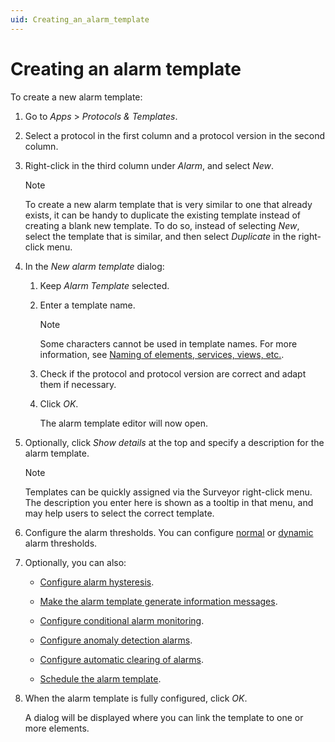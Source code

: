 ```yaml
---
uid: Creating_an_alarm_template
---
```


# Creating an alarm template

To create a new alarm template:

1. Go to *Apps* > *Protocols & Templates*.

1. Select a protocol in the first column and a protocol version in the second column.

1. Right-click in the third column under *Alarm*, and select *New*.

   > [!NOTE]
   > To create a new alarm template that is very similar to one that already exists, it can be handy to duplicate the existing template instead of creating a blank new template. To do so, instead of selecting *New*, select the template that is similar, and then select *Duplicate* in the right-click menu.

1. In the *New alarm template* dialog:

   1. Keep *Alarm Template* selected.

   1. Enter a template name.

      > [!NOTE]
      > Some characters cannot be used in template names. For more information, see [Naming of elements, services, views, etc.](xref:NamingConventions#naming-of-elements-services-views-etc).

   1. Check if the protocol and protocol version are correct and adapt them if necessary.

   1. Click *OK*.

      The alarm template editor will now open.

1. Optionally, click *Show details* at the top and specify a description for the alarm template.

   > [!NOTE]
   > Templates can be quickly assigned via the Surveyor right-click menu. The description you enter here is shown as a tooltip in that menu, and may help users to select the correct template.

1. Configure the alarm thresholds. You can configure [normal](xref:Configuring_normal_alarm_thresholds) or [dynamic](xref:Configuring_dynamic_alarm_thresholds) alarm thresholds.

1. Optionally, you can also:

   - [Configure alarm hysteresis](xref:Configuring_alarm_hysteresis).

   - [Make the alarm template generate information messages](xref:Configuring_alarm_template_information_message).

   - [Configure conditional alarm monitoring](xref:Using_conditions_in_an_alarm_template).

   - [Configure anomaly detection alarms](xref:Configuring_anomaly_detection_alarms).

   - [Configure automatic clearing of alarms](xref:Setting_the_autoclear_option_in_alarm_template).

   - [Schedule the alarm template](xref:Scheduling_an_alarm_template).

1. When the alarm template is fully configured, click *OK*.

   A dialog will be displayed where you can link the template to one or more elements.
